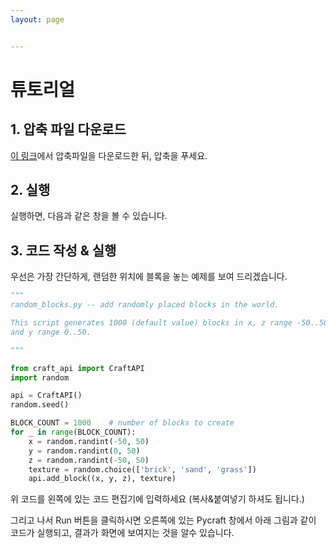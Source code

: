 ```yaml
---
layout: page


---
```


# 튜토리얼

## 1. 압축 파일 다운로드

[이 링크](https://example.com)에서 압축파일을 다운로드한 뒤, 압축을 푸세요.

## 2. 실행

실행하면, 다음과 같은 창을 볼 수 있습니다.

## 3. 코드 작성 & 실행

우선은 가장 간단하게, 랜덤한 위치에 블록을 놓는 예제를 보여 드리겠습니다.

```python
"""
random_blocks.py -- add randomly placed blocks in the world.

This script generates 1000 (default value) blocks in x, z range -50..50,
and y range 0..50.

"""

from craft_api import CraftAPI
import random

api = CraftAPI()
random.seed()

BLOCK_COUNT = 1000    # number of blocks to create
for _ in range(BLOCK_COUNT):
    x = random.randint(-50, 50)
    y = random.randint(0, 50)
    z = random.randint(-50, 50)
    texture = random.choice(['brick', 'sand', 'grass'])
    api.add_block((x, y, z), texture)
```

위 코드를 왼쪽에 있는 코드 편집기에 입력하세요 (복사&붙여넣기 하셔도 됩니다.)

그리고 나서 Run 버튼을 클릭하시면 오른쪽에 있는 Pycraft 창에서 아래 그림과 같이 코드가 실행되고, 결과가 화면에 보여지는 것을 알수 있습니다.
















